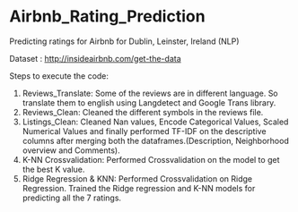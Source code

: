 # Airbnb_Rating_Prediction
Predicting ratings for Airbnb for Dublin, Leinster, Ireland (NLP)

Dataset : http://insideairbnb.com/get-the-data

Steps to execute the code:

1) Reviews_Translate: Some of the reviews are in different language. So translate them to english using Langdetect and Google Trans library.
2) Reviews_Clean: Cleaned the different symbols in the reviews file.
3) Listings_Clean: Cleaned Nan values, Encode Categorical Values, Scaled Numerical Values and finally performed TF-IDF on the descriptive columns after merging both the dataframes.(Description, Neighborhood overview and Comments).
4) K-NN Crossvalidation: Performed Crossvalidation on the model to get the best K value.
5) Ridge Regression & KNN: Performed Crossvalidation on Ridge Regression. Trained the Ridge regression and K-NN models for predicting all the 7 ratings.

